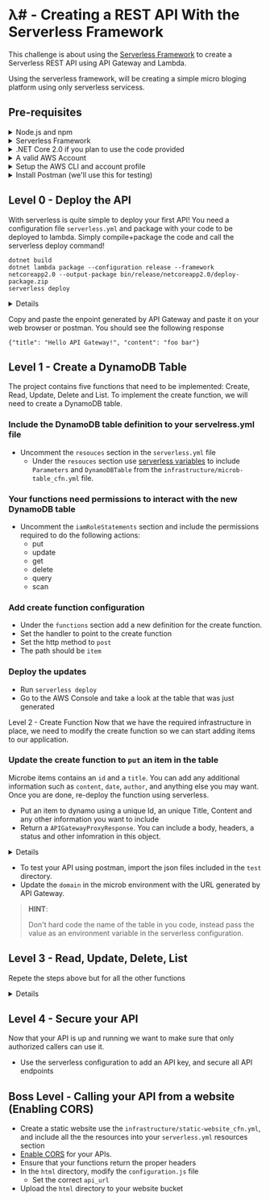 λ# - Creating a REST API With the Serverless Framework
======================================================

This challenge is about using the [Serverless Framework](https://serverless.com/framework/) to create a Serverless REST API using API Gateway and Lambda.

Using the serverless framework, will be creating a simple micro bloging platform using only serverless servicess.

Pre-requisites
--------------

<details>
  <summary>Node.js and npm</summary>
  * Download [Node.js and npm](https://www.npmjs.com/get-npm) if you don't have them already.
</details>

<details>
  <summary>Serverless Framework</summary>
  * Download or update to [serverless 1.26+](https://serverless.com/framework/)
  
  ```bash
  npm install serverless -g 
  ```
</details>
<details>
  <summary>.NET Core 2.0 if you plan to use the code provided</summary>
  * Download and install from [.NET Core GitHub repository](https://github.com/dotnet/core/blob/master/release-notes/download-archives/2.0.6-download.md)
  * Install aws lamdba tools (used only for packaging application)
  
  ```bash
  dotnet new -i Amazon.Lambda.Templates::*
  ```
</details>
<details>
  <summary>A valid AWS Account</summary>
  * If you don't have an AWS Account, [create one](https://aws.amazon.com/free).
</details>

<details>
  <summary>Setup the AWS CLI and account profile</summary>
  * [Install the AWS CLI](https://docs.aws.amazon.com/cli/latest/userguide/installing.html)  
  * Create an AWS profile 
  ```bash
  aws configure
  ```
</details>
<details>
  <summary>Install Postman (we'll use this for testing)</summary>
 * [Postman | Apps](https://www.getpostman.com/apps) 
</details>

Level 0 - Deploy the API 
------------------------
With serverless is quite simple to deploy your first API! You need a configuration file `serverless.yml` and package with your code to be deployed to lambda. Simply compile+package the code and call the serverless deploy command!

```
dotnet build
dotnet lambda package --configuration release --framework netcoreapp2.0 --output-package bin/release/netcoreapp2.0/deploy-package.zip
serverless deploy
```
<details>
The `serverless deploy` creates a CloudFormation stack. It first creates a deployment bucket used to upload the code package. Once this has been created it uploads the package to the bucket and updates the CloudFormation stack with all the infrastructure required for your API including permissions, lambda functions, triggers, API Gateway and more.  

A conveniende script to wrapp the dotnet calls is also provided so you only have to invoke

```
./build.sh && serverless deploy
```


One the stack has been created, serverless will output information about the service you just created:
```
Serverless: Stack update finished...
Service Information
service: microb-challenge
stage: dev
region: us-east-1
stack: microb-challenge-dev
api keys:
  None
endpoints:
  GET - https://SDFASDF.execute-api.us-east-1.amazonaws.com/dev/item
functions:
  list-microb: microb-challenge-dev-list-microb
```
</details>


Copy and paste the enpoint generated by API Gateway and paste it on your web browser or postman. You should see the following response
```
{"title": "Hello API Gateway!", "content": "foo bar"}
```

Level 1 - Create a DynamoDB Table
---------------------------------
The project contains five functions that need to be implemented: Create, Read, Update, Delete and List.
To implement the create function, we will need to create a DynamoDB table.

### Include the DynamoDB table definition to your servelress.yml file

* Uncomment the `resouces` section in the `serverless.yml` file
  * Under the `resouces` section use [serverless variables](https://serverless.com/framework/docs/providers/aws/guide/variables/) to include `Parameters` and `DynamoDBTable` from the `infrastructure/microb-table_cfn.yml` file.

### Your functions need permissions to interact with the new DynamoDB table
* Uncomment the `iamRoleStatements` section and include the permissions required to do the following actions:
  * put
  * update
  * get
  * delete
  * query 
  * scan

### Add create function configuration
* Under the `functions` section add a new definition for the create function.
* Set the handler to point to the create function
* Set the http method to `post`
* The path should be `item`


### Deploy the updates
* Run `serverless deploy`
* Go to the AWS Console and take a look at the table that was just generated

Level 2 - Create Function
Now that we have the required infrastructure in place, we need to modify the create function so we can start adding items to our application.

### Update the create function to `put` an item in the table
Microbe items contains an `id` and a `title`. You can add any additional information such as `content`, `date`, `author`, and anything else you may want.
Once you are done, re-deploy the function using serverless.

* Put an item to dynamo using a unique Id, an unique Title, Content and any other information you want to include
* Return a `APIGatewayProxyResponse`. You can include a body, headers, a status and other infomration in this object.

<details>
* The APIGatewayProxyRequest object contains information about the API Request when the "Proxy Pass" mode is use in API Gateway
* Properties in the APIGatewayProxyRequest include Body, Headers, Path, Method, PathParameters and more
* The APIGatewayProxyResponse object is transformed by API gateway into a valid HTTP response message
* Typically eventually consistent functions return a 202 status code and a *location* header containing the path to the new resource.
</details>

* To test your API using postman, import the json files included in the `test` directory. 
* Update the `domain` in the microb environment with the URL generated by API Gateway. 

> **HINT**:
> 
> Don't hard code the name of the table in you code, instead pass the value as an environment variable in the serverless configuration.


Level 3 - Read, Update, Delete, List
-------------------------------------
Repete the steps above but for all the other functions  

<details>
* read
* update
* delete 
* list
</details>


Level 4 - Secure your API
----------------------------
Now that your API is up and running we want to make sure that only authorized callers can use it. 

* Use the serverless configuration to add an API key, and secure all API endpoints

Boss Level - Calling your API from a website (Enabling CORS)
---------------------------------------------------------

* Create a static website use the `infrastructure/static-website_cfn.yml`, and include all the the resources into your `serverless.yml` resources section
* [Enable CORS](https://serverless.com/blog/cors-api-gateway-survival-guide/) for your APIs.
* Ensure that your functions return the proper headers
* In the `html` directory, modify the `configuration.js` file
  * Set the correct `api_url`
* Upload the `html` directory to your website bucket
 

